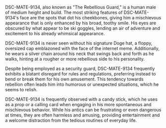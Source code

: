 DSC-MATE-9134, also known as "The Rebellious Guard," is a human male of medium height and build. The most striking features of DSC-MATE-9134's face are the spots that dot his cheekbones, giving him a mischievous appearance that is only enhanced by his broad, toothy smile. His eyes are obscured by what appear to be ski goggles, lending an air of adventure and excitement to his already whimsical appearance.

DSC-MATE-9134 is never seen without his signature Doge hat, a floppy, oversized cap emblazoned with the face of the internet meme. Additionally, he wears a silver chain around his neck that swings back and forth as he walks, hinting at a rougher or more rebellious side to his personality.

Despite being employed as a security guard, DSC-MATE-9134 frequently exhibits a blatant disregard for rules and regulations, preferring instead to bend or break them for his own amusement. This tendency towards rebellion often leads him into humorous or unexpected situations, which he seems to relish.

DSC-MATE-9134 is frequently observed with a candy stick, which he uses as a prop or a calling card when engaging in his more spontaneous and mischievous behavior. While his antics can be frustrating or even dangerous at times, they are often harmless and amusing, providing entertainment and a welcome distraction from the tedious routines of everyday life.